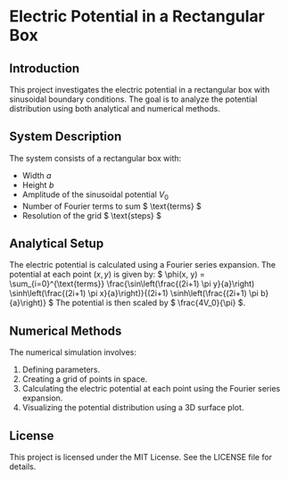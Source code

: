 # Electric Potential in a Rectangular Box

## Introduction
This project investigates the electric potential in a rectangular box with sinusoidal boundary conditions. The goal is to analyze the potential distribution using both analytical and numerical methods.

## System Description
The system consists of a rectangular box with:
- Width $a$
- Height $b$
- Amplitude of the sinusoidal potential $V_0$
- Number of Fourier terms to sum $ \text{terms} $
- Resolution of the grid $ \text{steps} $

## Analytical Setup
The electric potential is calculated using a Fourier series expansion. The potential at each point $(x, y)$ is given by:
$
\phi(x, y) = \sum_{i=0}^{\text{terms}} \frac{\sin\left(\frac{(2i+1) \pi y}{a}\right) \sinh\left(\frac{(2i+1) \pi x}{a}\right)}{(2i+1) \sinh\left(\frac{(2i+1) \pi b}{a}\right)}
$
The potential is then scaled by $ \frac{4V_0}{\pi} $.

## Numerical Methods
The numerical simulation involves:
1. Defining parameters.
2. Creating a grid of points in space.
3. Calculating the electric potential at each point using the Fourier series expansion.
4. Visualizing the potential distribution using a 3D surface plot.

## License
This project is licensed under the MIT License. See the LICENSE file for details.
